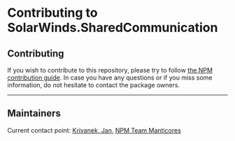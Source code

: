 # Contributing to SolarWinds.SharedCommunication

## Contributing
If you wish to contribute to this repository, please try to follow [the NPM contribution guide](https://cp.solarwinds.com/x/kpGvDg). In case you have any questions or if you miss some information, do not hesitate to contact the package owners.

------------

## Maintainers
Current contact point:
[Krivanek, Jan](mailto:Jan.Krivanek@solarwinds.com), [NPM Team Manticores](mailto:TeamManticores@solarwinds.com)